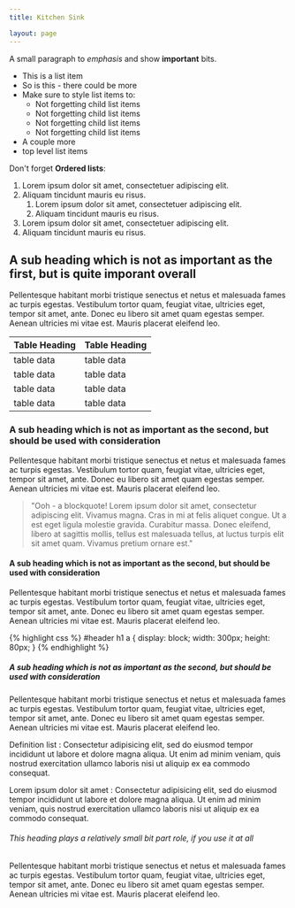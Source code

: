 ```yaml
---
title: Kitchen Sink

layout: page
---
```


A small paragraph to *emphasis* and show **important** bits.

* This is a list item
* So is this - there could be more
* Make sure to style list items to:
  * Not forgetting child list items
  * Not forgetting child list items
  * Not forgetting child list items
  * Not forgetting child list items
* A couple more
* top level list items

Don&#39;t forget **Ordered lists**:

1. Lorem ipsum dolor sit amet, consectetuer adipiscing elit.
2. Aliquam tincidunt mauris eu risus.
    1. Lorem ipsum dolor sit amet, consectetuer adipiscing elit.
    2. Aliquam tincidunt mauris eu risus.
3. Lorem ipsum dolor sit amet, consectetuer adipiscing elit.
4. Aliquam tincidunt mauris eu risus.

## A sub heading which is not as important as the first, but is quite imporant overall

Pellentesque habitant morbi tristique senectus et netus et malesuada fames ac turpis egestas. Vestibulum tortor quam, feugiat vitae, ultricies eget, tempor sit amet, ante. Donec eu libero sit amet quam egestas semper. Aenean ultricies mi vitae est. Mauris placerat eleifend leo.

Table Heading | Table Heading
--------------|--------------
table data    | table data
table data    | table data
table data    | table data
table data    | table data

### A sub heading which is not as important as the second, but should be used with consideration

Pellentesque habitant morbi tristique senectus et netus et malesuada fames ac turpis egestas. Vestibulum tortor quam, feugiat vitae, ultricies eget, tempor sit amet, ante. Donec eu libero sit amet quam egestas semper. Aenean ultricies mi vitae est. Mauris placerat eleifend leo.

> &quot;Ooh - a blockquote! Lorem ipsum dolor sit amet, consectetur adipiscing elit. Vivamus magna. Cras in mi at felis aliquet congue. Ut a est eget ligula molestie gravida. Curabitur massa. Donec eleifend, libero at sagittis mollis, tellus est malesuada tellus, at luctus turpis elit sit amet quam. Vivamus pretium ornare est.&quot;

#### A sub heading which is not as important as the second, but should be used with consideration

Pellentesque habitant morbi tristique senectus et netus et malesuada fames ac turpis egestas. Vestibulum tortor quam, feugiat vitae, ultricies eget, tempor sit amet, ante. Donec eu libero sit amet quam egestas semper. Aenean ultricies mi vitae est. Mauris placerat eleifend leo.

{% highlight css %}
#header h1 a {
  display: block;
  width: 300px;
  height: 80px;
}
{% endhighlight %}

##### A sub heading which is not as important as the second, but should be used with consideration

Pellentesque habitant morbi tristique senectus et netus et malesuada fames ac turpis egestas. Vestibulum tortor quam, feugiat vitae, ultricies eget, tempor sit amet, ante. Donec eu libero sit amet quam egestas semper. Aenean ultricies mi vitae est. Mauris placerat eleifend leo.

Definition list
: Consectetur adipisicing elit, sed do eiusmod tempor incididunt ut labore et dolore magna aliqua. Ut enim ad minim veniam, quis nostrud exercitation ullamco laboris nisi ut aliquip ex ea commodo consequat.

Lorem ipsum dolor sit amet
: Consectetur adipisicing elit, sed do eiusmod tempor incididunt ut labore et dolore magna aliqua. Ut enim ad minim veniam, quis nostrud exercitation ullamco laboris nisi ut aliquip ex ea commodo consequat.

###### This heading plays a relatively small bit part role, if you use it at all

Pellentesque habitant morbi tristique senectus et netus et malesuada fames ac turpis egestas. Vestibulum tortor quam, feugiat vitae, ultricies eget, tempor sit amet, ante. Donec eu libero sit amet quam egestas semper. Aenean ultricies mi vitae est. Mauris placerat eleifend leo.
